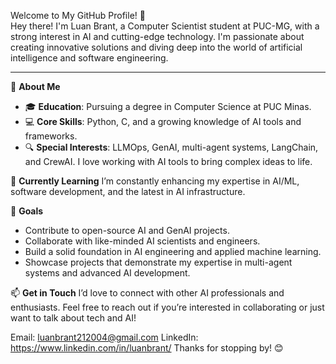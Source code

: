 Welcome to My GitHub Profile! 👋  
Hey there! I'm Luan Brant, a Computer Scientist student at PUC-MG, with a strong interest in AI and cutting-edge technology. I'm passionate about creating innovative solutions and diving deep into the world of artificial intelligence and software engineering.

---

🌟 **About Me**

- 🎓 **Education**: Pursuing a degree in Computer Science at PUC Minas.
- 💻 **Core Skills**: Python, C, and a growing knowledge of AI tools and frameworks.
- 🔍 **Special Interests**: LLMOps, GenAI, multi-agent systems, LangChain, and CrewAI. I love working with AI tools to bring complex ideas to life.

🌱 **Currently Learning**
I’m constantly enhancing my expertise in AI/ML, software development, and the latest in AI infrastructure.

🚀 **Goals**
- Contribute to open-source AI and GenAI projects.
- Collaborate with like-minded AI scientists and engineers.
- Build a solid foundation in AI engineering and applied machine learning.
- Showcase projects that demonstrate my expertise in multi-agent systems and advanced AI development.

📫 **Get in Touch**
I’d love to connect with other AI professionals and enthusiasts. Feel free to reach out if you’re interested in collaborating or just want to talk about tech and AI!

Email: luanbrant212004@gmail.com
LinkedIn: https://www.linkedin.com/in/luanbrant/
Thanks for stopping by! 😊
